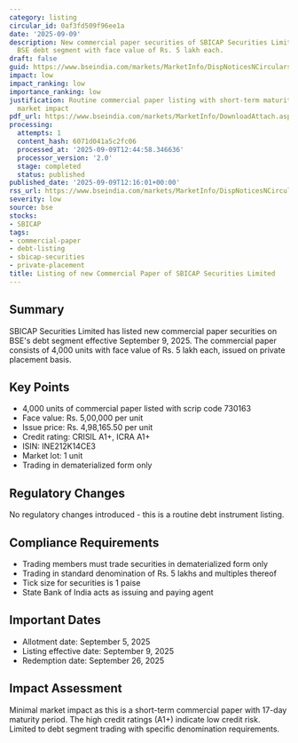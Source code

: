 ```yaml
---
category: listing
circular_id: 0af3fd509f96ee1a
date: '2025-09-09'
description: New commercial paper securities of SBICAP Securities Limited listed on
  BSE debt segment with face value of Rs. 5 lakh each.
draft: false
guid: https://www.bseindia.com/markets/MarketInfo/DispNoticesNCirculars.aspx?Noticeid={ECDE0BCD-7A98-4803-9A50-4639D78022C0}&noticeno=20250909-44&dt=09/09/2025&icount=44&totcount=57&flag=0
impact: low
impact_ranking: low
importance_ranking: low
justification: Routine commercial paper listing with short-term maturity and limited
  market impact
pdf_url: https://www.bseindia.com/markets/MarketInfo/DownloadAttach.aspx?id=20250909-44&attachedId=
processing:
  attempts: 1
  content_hash: 6071d041a5c2fc06
  processed_at: '2025-09-09T12:44:58.346636'
  processor_version: '2.0'
  stage: completed
  status: published
published_date: '2025-09-09T12:16:01+00:00'
rss_url: https://www.bseindia.com/markets/MarketInfo/DispNoticesNCirculars.aspx?Noticeid={ECDE0BCD-7A98-4803-9A50-4639D78022C0}&noticeno=20250909-44&dt=09/09/2025&icount=44&totcount=57&flag=0
severity: low
source: bse
stocks:
- SBICAP
tags:
- commercial-paper
- debt-listing
- sbicap-securities
- private-placement
title: Listing of new Commercial Paper of SBICAP Securities Limited
---
```


## Summary

SBICAP Securities Limited has listed new commercial paper securities on BSE's debt segment effective September 9, 2025. The commercial paper consists of 4,000 units with face value of Rs. 5 lakh each, issued on private placement basis.

## Key Points

- 4,000 units of commercial paper listed with scrip code 730163
- Face value: Rs. 5,00,000 per unit
- Issue price: Rs. 4,98,165.50 per unit
- Credit rating: CRISIL A1+, ICRA A1+
- ISIN: INE212K14CE3
- Market lot: 1 unit
- Trading in dematerialized form only

## Regulatory Changes

No regulatory changes introduced - this is a routine debt instrument listing.

## Compliance Requirements

- Trading members must trade securities in dematerialized form only
- Trading in standard denomination of Rs. 5 lakhs and multiples thereof
- Tick size for securities is 1 paise
- State Bank of India acts as issuing and paying agent

## Important Dates

- Allotment date: September 5, 2025
- Listing effective date: September 9, 2025
- Redemption date: September 26, 2025

## Impact Assessment

Minimal market impact as this is a short-term commercial paper with 17-day maturity period. The high credit ratings (A1+) indicate low credit risk. Limited to debt segment trading with specific denomination requirements.